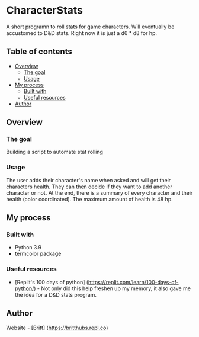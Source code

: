 # CharacterStats
A short programn to roll stats for game characters. Will eventually be accustomed to D&D stats. Right now it is just a d6 * d8 for hp.

## Table of contents
- [Overview](#overview)
  - [The goal](#the-goal)
  - [Usage](#usage)
- [My process](#my-process)
  - [Built with](#built-with)
  - [Useful resources](#useful-resources)
- [Author](#author)

## Overview

### The goal

Building a script to automate stat rolling

### Usage

The user adds their character's name when asked and will get their characters health. They can then decide if they want to add another character or not. 
At the end, there is a summary of every character and their health (color coordinated). The maximum amount of health is 48 hp.

## My process

### Built with

- Python 3.9
- termcolor package

### Useful resources

- [Replit's 100 days of python] (https://replit.com/learn/100-days-of-python/) - Not only did this help freshen up my memory, it also gave me the idea for a D&D stats program.

## Author
Website - [Britt] (https://britthubs.repl.co)
